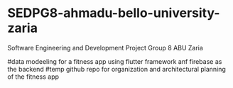 # SEDPG8-ahmadu-bello-university-zaria
Software Engineering and Development Project Group 8 ABU Zaria 

#data modeeling for a fitness app using flutter framework anf firebase as the backend
#temp github repo  for organization and architectural planning of the fitness app
